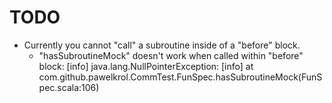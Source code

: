 TODO
====

* Currently you cannot "call" a subroutine inside of a "before" block.
  - "hasSubroutineMock" doesn't work when called within "before" block:
    [info]   java.lang.NullPointerException:
    [info]   at com.github.pawelkrol.CommTest.FunSpec.hasSubroutineMock(FunSpec.scala:106)
